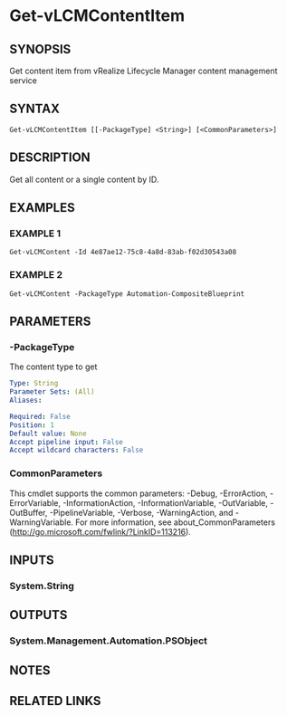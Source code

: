 # Get-vLCMContentItem

## SYNOPSIS
Get content item from vRealize Lifecycle Manager content management service

## SYNTAX

```
Get-vLCMContentItem [[-PackageType] <String>] [<CommonParameters>]
```

## DESCRIPTION
Get all content or a single content by ID.

## EXAMPLES

### EXAMPLE 1
```
Get-vLCMContent -Id 4e87ae12-75c8-4a8d-83ab-f02d30543a08
```

### EXAMPLE 2
```
Get-vLCMContent -PackageType Automation-CompositeBlueprint
```

## PARAMETERS

### -PackageType
The content type to get

```yaml
Type: String
Parameter Sets: (All)
Aliases:

Required: False
Position: 1
Default value: None
Accept pipeline input: False
Accept wildcard characters: False
```

### CommonParameters
This cmdlet supports the common parameters: -Debug, -ErrorAction, -ErrorVariable, -InformationAction, -InformationVariable, -OutVariable, -OutBuffer, -PipelineVariable, -Verbose, -WarningAction, and -WarningVariable.
For more information, see about_CommonParameters (http://go.microsoft.com/fwlink/?LinkID=113216).

## INPUTS

### System.String
## OUTPUTS

### System.Management.Automation.PSObject
## NOTES

## RELATED LINKS
